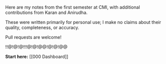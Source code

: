 Here are my notes from the first semester at CMI, with additional contributions from Karan and Anirudha.

These were written primarily for personal use; I make no claims about their quality, completeness, or accuracy. 

Pull requests are welcome!

!!@!@!@!!!@!@!@@!@!@!@@

**Start here:**
[[000 Dashboard]]
